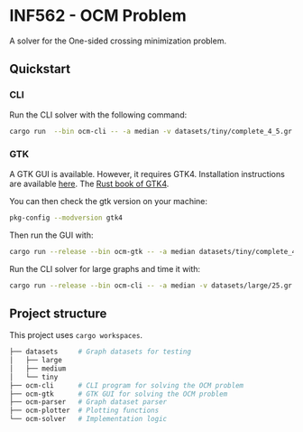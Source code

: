 # INF562 - OCM Problem

A solver for the One-sided crossing minimization problem.

## Quickstart

### CLI

Run the CLI solver with the following command:

```bash
cargo run  --bin ocm-cli -- -a median -v datasets/tiny/complete_4_5.gr
```

### GTK

A GTK GUI is available. However, it requires GTK4. Installation instructions are available [here](https://gtk-rs.org/gtk4-rs/stable/latest/book/installation.html).
The [Rust book of GTK4](https://gtk-rs.org/gtk4-rs/stable/latest/book).

You can then check the gtk version on your machine:

```bash
pkg-config --modversion gtk4
```

Then run the GUI with:

```bash
cargo run --release --bin ocm-gtk -- -a median datasets/tiny/complete_4_5.gr
```

Run the CLI solver for large graphs and time it with:

```bash
cargo run --release --bin ocm-cli -- -a median -v datasets/large/25.gr
```

## Project structure

This project uses `cargo workspaces`.

```bash
├── datasets     # Graph datasets for testing
│   ├── large
│   ├── medium
│   └── tiny
├── ocm-cli      # CLI program for solving the OCM problem
├── ocm-gtk      # GTK GUI for solving the OCM problem
├── ocm-parser   # Graph dataset parser
├── ocm-plotter  # Plotting functions
└── ocm-solver   # Implementation logic
```
